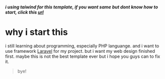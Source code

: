 ##### i using taiwind for this template, if you want same but dont know how to start, click this [url](https://tailwindcss.com/docs/installation)

# why i start this

i still learning about programming, especially PHP languange. and i want to use framework [Laravel](laravel.com) for my project. but i want my web design finished first.
maybe this is not the best template ever but i hope you guys can to fix it. 

> bye!
